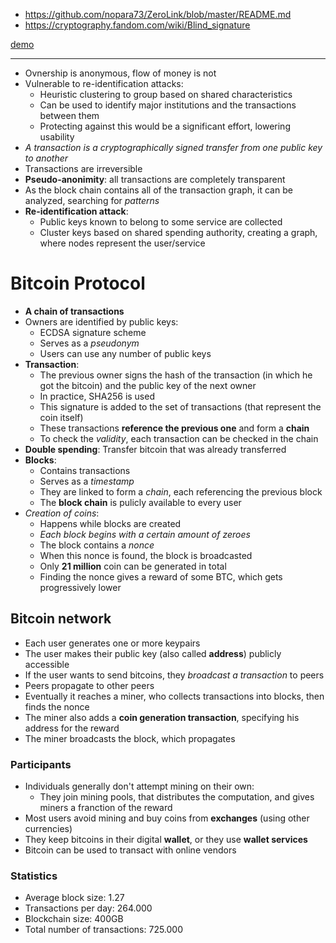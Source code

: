 - https://github.com/nopara73/ZeroLink/blob/master/README.md
- https://cryptography.fandom.com/wiki/Blind_signature

[demo](demo.md)

---

- Ovnership is anonymous, flow of money is not
- Vulnerable to re-identification attacks:
    - Heuristic clustering to group based on shared characteristics
    - Can be used to identify major institutions and the transactions between them
    - Protecting against this would be a significant effort, lowering usability
- *A transaction is a cryptographically signed transfer from one public key to another*
- Transactions are irreversible
- **Pseudo-anonimity**: all transactions are completely transparent
- As the block chain contains all of the transaction graph, it can be analyzed, searching for *patterns*
- **Re-identification attack**:
    - Public keys known to belong to some service are collected
    - Cluster keys based on shared spending authority, creating a graph, where nodes represent the user/service

# Bitcoin Protocol

- **A chain of transactions**
- Owners are identified by public keys:
    - ECDSA signature scheme
    - Serves as a *pseudonym*
    - Users can use any number of public keys
- **Transaction**:
    - The previous owner signs the hash of the transaction (in which he got the bitcoin) and the public key of the next owner
    - In practice, SHA256 is used
    - This signature is added to the set of transactions (that represent the coin itself)
    - These transactions **reference the previous one** and form a **chain**
    - To check the *validity*, each transaction can be checked in the chain
- **Double spending**: Transfer bitcoin that was already transferred
- **Blocks**:
    - Contains transactions
    - Serves as a *timestamp*
    - They are linked to form a *chain*, each referencing the previous block
    - The **block chain** is pulicly available to every user
- *Creation of coins*:
    - Happens while blocks are created
    - *Each block begins with a certain amount of zeroes*
    - The block contains a *nonce*
    - When this nonce is found, the block is broadcasted
    - Only **21 million** coin can be generated in total
    - Finding the nonce gives a reward of some BTC, which gets progressively lower

## Bitcoin network

- Each user generates one or more keypairs
- The user makes their public key (also called **address**) publicly accessible
- If the user wants to send bitcoins, they *broadcast a transaction* to peers
- Peers propagate to other peers
- Eventually it reaches a miner, who collects transactions into blocks, then finds the nonce
- The miner also adds a **coin generation transaction**, specifying his address for the reward
- The miner broadcasts the block, which propagates

### Participants

- Individuals generally don't attempt mining on their own:
    - They join mining pools, that distributes the computation, and gives miners a franction of the reward
- Most users avoid mining and buy coins from **exchanges** (using other currencies)
- They keep bitcoins in their digital **wallet**, or they use **wallet services**
- Bitcoin can be used to transact with online vendors

### Statistics

- Average block size: 1.27
- Transactions per day: 264.000
- Blockchain size: 400GB
- Total number of transactions: 725.000
